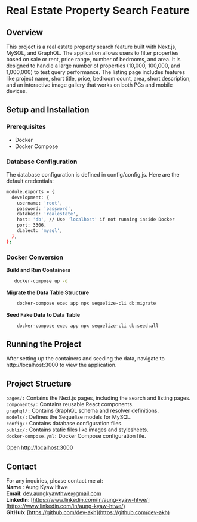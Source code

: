 # Real Estate Property Search Feature

## Overview

This project is a real estate property search feature built with Next.js, MySQL, and GraphQL. The application allows users to filter properties based on sale or rent, price range, number of bedrooms, and area. It is designed to handle a large number of properties (10,000, 100,000, and 1,000,000) to test query performance. The listing page includes features like project name, short title, price, bedroom count, area, short description, and an interactive image gallery that works on both PCs and mobile devices.

## Setup and Installation

### Prerequisites
- Docker
- Docker Compose

### Database Configuration
The database configuration is defined in config/config.js. Here are the default credentials:
```sh
module.exports = {
  development: {
    username: 'root',
    password: 'password',
    database: 'realestate',
    host: 'db', // Use 'localhost' if not running inside Docker
    port: 3306,
    dialect: 'mysql',
  },
};
```

### Docker Conversion
**Build and Run Containers**
```sh
   docker-compose up -d
```
**Migrate the Data Table Structure**
```sh 
    docker-compose exec app npx sequelize-cli db:migrate
```
**Seed Fake Data to Data Table**
```sh 
    docker-compose exec app npx sequelize-cli db:seed:all
```

## Running the Project
After setting up the containers and seeding the data, navigate to http://localhost:3000 to view the application.

## Project Structure
`pages/:` Contains the Next.js pages, including the search and listing pages.<br/>
`components/:` Contains reusable React components.<br/>
`graphql/:` Contains GraphQL schema and resolver definitions.<br/>
`models/:` Defines the Sequelize models for MySQL.<br/>
`config/:` Contains database configuration files.<br/>
`public/:` Contains static files like images and stylesheets.<br/>
`docker-compose.yml:` Docker Compose configuration file.<br/>


Open [http://localhost:3000](http://localhost:3000) 

## Contact
For any inquiries, please contact me at: <br/>
**Name** : Aung Kyaw Htwe <br/>
**Email**: dev.aungkyawthwe@gmail.com <br/>
**LinkedIn**: [https://www.linkedin.com/in/aung-kyaw-htwe/](https://www.linkedin.com/in/aung-kyaw-htwe/)<br/>
**GitHub**: [https://github.com/dev-akh](https://github.com/dev-akh)
